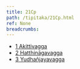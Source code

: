 ```yaml
---
title: 21Cp
path: /tipitaka/21Cp.html
ref: None
breadcrumbs:
---
```


* [1 Akittivagga](/tipitaka/21Cp/1)
* [2 Hatthināgavagga](/tipitaka/21Cp/2)
* [3 Yudhañjayavagga](/tipitaka/21Cp/3)

